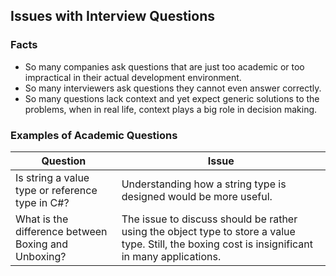 ## Issues with Interview Questions

### Facts
* So many companies ask questions that are just too academic or too impractical in their actual development environment.
* So many interviewers ask questions they cannot even answer correctly.
* So many questions lack context and yet expect generic solutions to the problems, when in real life, context plays a big role in decision making.

### Examples of Academic Questions
|Question|Issue|
|-----|-----|
|Is string a value type or reference type in C#?|Understanding how a string type is designed would be more useful.|
|What is the difference between Boxing and Unboxing?|The issue to discuss should be rather using the object type to store a value type. Still, the boxing cost is insignificant in many applications.|


